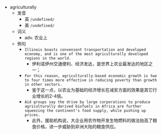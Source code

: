 - agriculturally
  - 发音
    - 英 `/undefined/`
    - 美 `/undefined/`
  - 词义
    - adv. 农业上
  - 例句
    - `Illinois boasts convenient transportation and developed economy, and is one of the most agriculturally developed regions in the world. `
      - 伊利诺伊州交通便利、经济发达，是世界上农业最发达的地区之一；
    - `For this reason, agriculturally-based economic growth is two to four times more effective in reducing poverty than growth in other sectors.`
      - 鉴于这一点，以农业为基础的经济增长在减贫方面的效果是其它行业增长的2-4倍。
    - `Aid groups say the drive by large corporations to produce agriculturally derived biofuels in Africa are further squeezing the continent's food supply, while pushing up prices.`
      - 此外，援助机构说，大企业用农作物开发生物燃料的做法抬高了粮食价格，进一步威胁到非洲大陆的粮食供应。


